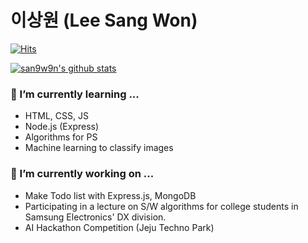 # 이상원 (Lee Sang Won)

[![Hits](https://hits.seeyoufarm.com/api/count/incr/badge.svg?url=https%3A%2F%2Fgithub.com%2Fsan9w9n&count_bg=%2379C83D&title_bg=%23555555&icon=&icon_color=%23E7E7E7&title=hits&edge_flat=false)](https://hits.seeyoufarm.com)

[![san9w9n's github stats](https://github-readme-stats.vercel.app/api?username=san9w9n&show_icons=true&include_all_commits=true&count_private=true)](https://github-readme-stats.vercel.app/api?username=san9w9n)

### 🌱 I’m currently learning ...
- HTML, CSS, JS
- Node.js (Express)
- Algorithms for PS
- Machine learning to classify images

### 🔭 I’m currently working on ...
- Make Todo list with Express.js, MongoDB
- Participating in a lecture on S/W algorithms for college students in Samsung Electronics' DX division.
- AI Hackathon Competition (Jeju Techno Park)

<!--
**san9w9n/san9w9n** is a ✨ _special_ ✨ repository because its `README.md` (this file) appears on your GitHub profile.

Here are some ideas to get you started:

- 🔭 I’m currently working on ...
- 🌱 I’m currently learning ...
- 👯 I’m looking to collaborate on ...
- 🤔 I’m looking for help with ...
- 💬 Ask me about ...
- 📫 How to reach me: ...
- 😄 Pronouns: ...
- ⚡ Fun fact: ...
-->
